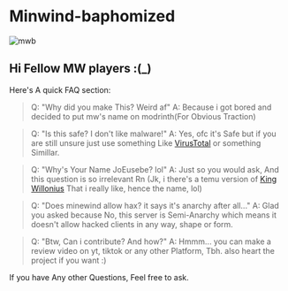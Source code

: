 # Minwind-baphomized

![mwb](https://github.com/user-attachments/assets/d11889b4-8966-4f7b-9080-0d712dc31eb3)

## Hi Fellow MW players :(_)

Here's A quick FAQ section:

> Q: "Why did you make This? Weird af"
> A: Because i got bored and decided to put mw's
name on modrinth(For Obvious Traction)

> Q: "Is this safe? I don't like malware!"
> A: Yes, ofc it's Safe but if you are still unsure just use something 
> Like [VirusTotal](https://www.virustotal.com/gui/home/upload) or something 
Simillar.

> Q: "Why's Your Name JoEusebe? lol"
> A: Just so you would ask, And this question is so irrelevant Rn
(Jk, i there's a temu version of [King Willonius](https://www.google.com/search?gs_ssp=eJzj4tVP1zc0LE42Nqo0rDQwYPTiy87MS1coz8zJyc_LLC0GAJELCgU&q=king+willonius&oq=king+will&gs_lcrp=EgZjaHJvbWUqBwgDEC4YgAQyCggAEAAY4wIYgAQyBwgBEC4YgAQyBwgCEC4YgAQyBwgDEC4YgAQyBwgEEC4YgAQyBggFEEUYOTIHCAYQABiABDIHCAcQLhiABDIHCAgQLhiABDIHCAkQABiABNIBCTExNTI2ajBqN6gCCLACAQ&sourceid=chrome&ie=UTF-8) That i really like, hence the name, lol)

> Q: "Does minewind allow hax? it says it's anarchy after all..."
> A: Glad you asked because No, this server is Semi-Anarchy which
means it doesn't allow hacked clients in any way, shape or form.

> Q: "Btw, Can i contribute? And how?"
> A: Hmmm... you can make a review video on yt, tiktok or any other Platform,
Tbh. also heart the project if you want :)

If you have Any other Questions, Feel free to ask.
